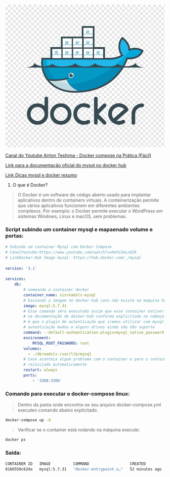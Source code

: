![Logo Docker](./logo.png)

[Canal do Youtube Airton Teshima - Docker compose na Prática (Fácil)](https://www.youtube.com/watch?v=HxPz3eLnXZk)

[Link para a documentação oficial do mysql no docker hub](https://hub.docker.com/_/mysql)

[Link Dicas mysql e docker resumo](https://www.youtube.com/watch?v=X8W5Xq9e2Os)

1. O que é Docker?

> O Docker é um software de código aberto usado para implantar aplicativos dentro de containers virtuais. A conteinerização permite que vários aplicativos funcionem em diferentes ambientes complexos. Por exemplo: o Docker permite executar o WordPress em sistemas Windows, Linux e macOS, sem problemas.

### Script subindo um container mysql e mapaenado volume e portas:

```yml
# Subindo um container Mysql com Docker Compose
# CanalYoutube:https://www.youtube.com/watch?v=HxPz3eLnXZk
# LinkDocker-Hub Image mysql: https://hub.docker.com/_/mysql

version: '3.1'

services:
    db:
        # nomeando o container docker
        container_name: sisreadxls-mysql
        # baixando a imagem no docker-hub caso não exista na maquina hospedeira
        image: mysql:5.7.31
        # Esse comando séra executado assim que esse container estiver UP essa linha é recomendada
        # na documentação do docker-hub conforme explicitado no cabeçalho desse arquivo. Nada mais 
        # é que o plugin de autenticação que iremos utilizar com mysql. No mysql 8 a forma de 
        # autenticação mudou e alguns drives ainda não dão suporte 
        command: --default-authentication-plugin=mysql_native_password
        environment:
            MYSQL_ROOT_PASSWORD: root
        volumes:
          - ./dbreadxls:/var/lib/mysql
        # Caso aconteça algum problema com o container e pare o container será 
        # reiniciado automaticamente
        restart: always
        ports: 
            - '3308:3306'

```

### Comando para executar o docker-compose linux:

> Dentro da pasta onde encontra-se seu arquivo docker-compose.yml executeo comando abaixo explicitado.

```bash
docker-compose up -d
```

> Verificar se o container está rodando na máquina execute:

```bash 
docker ps
```
### Saída:

```bash
CONTAINER ID   IMAGE          COMMAND                  CREATED          STATUS          PORTS                                                  NAMES
8166550c624a   mysql:5.7.31   "docker-entrypoint.s…"   52 minutes ago   Up 52 minutes   33060/tcp, 0.0.0.0:3308->3306/tcp, :::3308->3306/tcp   sisreadxls-mysql


```
